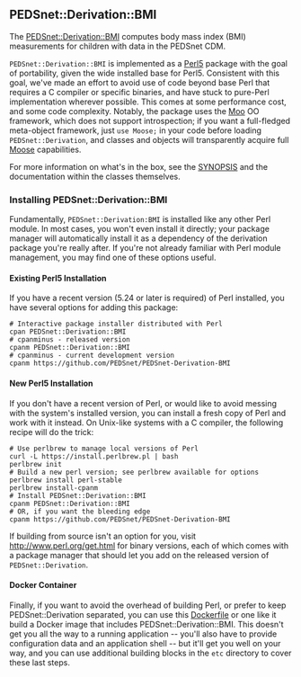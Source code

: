 ## PEDSnet::Derivation::BMI

The [PEDSnet::Derivation::BMI](https://metacpan.org/pod/PEDSnet::Derivation::BMI)
computes body mass index (BMI) measurements for children with data in the PEDSnet CDM.

`PEDSnet::Derivation::BMI` is implemented as a [Perl5](http://www.perl.org)
package with the goal of portability, given the wide installed base for Perl5.
Consistent with this goal, we've made an effort to avoid use of code beyond base
Perl that requires a C compiler or specific binaries, and have stuck to
pure-Perl implementation wherever possible.  This comes at some performance
cost, and some code complexity.  Notably, the package uses the
[Moo](https://www.metacpan.org/pod/Moo) OO framework, which does not support
introspection; if you want a full-fledged meta-object framework, just `use
Moose;` in your code before loading `PEDSnet::Derivation`, and classes and
objects will transparently acquire full
[Moose](https://www.metacpan.org/pod/Moose) capabilities.

For more information on what's in the box, see the [SYNOPSIS](SYNOPSIS.md) and the documentation within the classes themselves.

### Installing PEDSnet::Derivation::BMI

Fundamentally, `PEDSnet::Derivation:BMI` is installed like any other Perl module.  In most cases, you won't even install it directly; your package manager will automatically install it as a dependency of the derivation package you're really after.  If you're not already familiar with Perl module management, you may find one of these options useful.

#### Existing Perl5 Installation

If you have a recent version (5.24 or later is required) of Perl installed, you have several options for adding this package:

```
# Interactive package installer distributed with Perl
cpan PEDSnet::Derivation::BMI
# cpanminus - released version
cpanm PEDSnet::Derivation::BMI
# cpanminus - current development version
cpanm https://github.com/PEDSnet/PEDSnet-Derivation-BMI
```

#### New Perl5 Installation

If you don't have a recent version of Perl, or would like to avoid messing with the system's installed version, you can install a fresh copy of Perl and work with it instead.  On Unix-like systems with a C compiler, the following recipe will do the trick:

```
# Use perlbrew to manage local versions of Perl
curl -L https://install.perlbrew.pl | bash
perlbrew init
# Build a new perl version; see perlbrew available for options
perlbrew install perl-stable
perlbrew install-cpanm
# Install PEDSnet::Derivation::BMI
cpanm PEDSnet::Derivation::BMI
# OR, if you want the bleeding edge
cpanm https://github.com/PEDSnet/PEDSnet-Derivation-BMI
```

If building from source isn't an option for you, visit http://www.perl.org/get.html for binary versions, each of which comes with a package manager that should let you add on the released version of `PEDSnet::Derivation`.

#### Docker Container

Finally, if you want to avoid the overhead of building Perl, or prefer to keep PEDSnet::Derivation separated, you can use this [Dockerfile](etc/Dockerfile) or one like it build a Docker image that includes PEDSnet::Derivation::BMI.  This doesn't get you all the way to a running application -- you'll also have to provide configuration data and an application shell -- but it'll get you well on your way, and you can use additional building blocks in the `etc` directory to cover these last steps.
